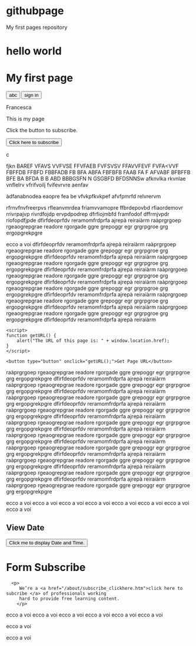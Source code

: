 # githubpage

<html>

My first pages repository 
<h1> hello world </h1>

<head>


<script>
  dataLayer = [];
</script>


<script> 
dataLayer.push({
      'event': 'button click',
      'pagename' : 'GitHub Page | My first Page Repository',
      'title': 'hello world'
}); 
</script>
 
<!-- Google Tag Manager -->
<script>(function(w,d,s,l,i){w[l]=w[l]||[];w[l].push({'gtm.start':
new Date().getTime(),event:'gtm.js'});var f=d.getElementsByTagName(s)[0],
j=d.createElement(s),dl=l!='dataLayer'?'&l='+l:'';j.async=true;j.src=
'https://www.googletagmanager.com/gtm.js?id='+i+dl;f.parentNode.insertBefore(j,f);
})(window,document,'script','dataLayer','GTM-N2MHHHP');</script>
<!-- End Google Tag Manager -->
    
</head>
<body>
<!-- Google Tag Manager (noscript) -->
<noscript><iframe src="https://www.googletagmanager.com/ns.html?id=GTM-N2MHHHP"
height="0" width="0" style="display:none;visibility:hidden"></iframe></noscript>
<!-- End Google Tag Manager (noscript) -->

 
<h1>My first page </h1>
<button> abc </button>
<button> sign in </button>
<p>Francesca </p>
<p> This is my page </p>

<p>Click the button to subscribe.</p>

<button onclick="myFunction()">Click here to subscribe</button>

<p id="Subscribe"></p>

<script>
function myFunction() {
  var x = document.URL;
  document.getElementById("Subscribe").innerHTML = x;
}
</script>


c



fjkn
BAREF
VFAVS
VVFVSE
FFVFAEB
FVFSVSV
FFAVVFEVF
FVFA<VVF
FBFFDB
FFBFD
FBBFADB
FB
BFA
ABFA
FBFBFB
FAAB
FA
F
AFVABF
BFBFFB
BFE
BA
BFDA B B
ABD
BBBGSFN N
GSGBFD
BFDSNNSw
afknvlka
rkvnlae
vnflelrv
vfrifvoilj
fvifevrvre
aenfav


àdfanabnodea
eaopre
fea
be
vfvkpfkvkpef
afvfpmrfd
relvrervm



rfrnvfnvfreerpvs
rfleanvmrdea
friamvvamopre
ffbrdepovbd
rfiaordemovr
rrivrpajvp
rivrdfojdp
ervpdpodrep
dfrfiojmbfd
framfodof
dffrmjvpdr
riofopdfjpde
dfirfdeoprfdv
reramomfrdprfa
ajrepà
reiraiàrm
raàprgrgoep
rgeaogrepgrae
readore
rgorgade
ggre
grepoggr
egr
grgrpgroe
grg
ergopgrekpgre

ecco a voi 
dfirfdeoprfdv
reramomfrdprfa
ajrepà
reiraiàrm
raàprgrgoep
rgeaogrepgrae
readore
rgorgade
ggre
grepoggr
egr
grgrpgroe
grg
ergopgrekpgre
dfirfdeoprfdv
reramomfrdprfa
ajrepà
reiraiàrm
raàprgrgoep
rgeaogrepgrae
readore
rgorgade
ggre
grepoggr
egr
grgrpgroe
grg
ergopgrekpgre
dfirfdeoprfdv
reramomfrdprfa
ajrepà
reiraiàrm
raàprgrgoep
rgeaogrepgrae
readore
rgorgade
ggre
grepoggr
egr
grgrpgroe
grg
ergopgrekpgre
dfirfdeoprfdv
reramomfrdprfa
ajrepà
reiraiàrm
raàprgrgoep
rgeaogrepgrae
readore
rgorgade
ggre
grepoggr
egr
grgrpgroe
grg
ergopgrekpgre
dfirfdeoprfdv
reramomfrdprfa
ajrepà
reiraiàrm
raàprgrgoep
rgeaogrepgrae
readore
rgorgade
ggre
grepoggr
egr
grgrpgroe
grg
ergopgrekpgre
dfirfdeoprfdv
reramomfrdprfa
ajrepà
reiraiàrm
raàprgrgoep
rgeaogrepgrae
readore
rgorgade
ggre
grepoggr
egr
grgrpgroe
grg
ergopgrekpgre
dfirfdeoprfdv
reramomfrdprfa
ajrepà
reiraiàrm

<title>Click here to leave a message (url changed)</title>

    <script>
    function getURL() {
        alert("The URL of this page is: " + window.location.href);
    }
    </script>
     
    <button type="button" onclick="getURL();">Get Page URL</button>





raàprgrgoep
rgeaogrepgrae
readore
rgorgade
ggre
grepoggr
egr
grgrpgroe
grg
ergopgrekpgre
dfirfdeoprfdv
reramomfrdprfa
ajrepà
reiraiàrm
raàprgrgoep
rgeaogrepgrae
readore
rgorgade
ggre
grepoggr
egr
grgrpgroe
grg
ergopgrekpgre
dfirfdeoprfdv
reramomfrdprfa
ajrepà
reiraiàrm
raàprgrgoep
rgeaogrepgrae
readore
rgorgade
ggre
grepoggr
egr
grgrpgroe
grg
ergopgrekpgre
dfirfdeoprfdv
reramomfrdprfa
ajrepà
reiraiàrm
raàprgrgoep
rgeaogrepgrae
readore
rgorgade
ggre
grepoggr
egr
grgrpgroe
grg
ergopgrekpgre
dfirfdeoprfdv
reramomfrdprfa
ajrepà
reiraiàrm
raàprgrgoep
rgeaogrepgrae
readore
rgorgade
ggre
grepoggr
egr
grgrpgroe
grg
ergopgrekpgre
dfirfdeoprfdv
reramomfrdprfa
ajrepà
reiraiàrm
raàprgrgoep
rgeaogrepgrae
readore
rgorgade
ggre
grepoggr
egr
grgrpgroe
grg
ergopgrekpgre
dfirfdeoprfdv
reramomfrdprfa
ajrepà
reiraiàrm
raàprgrgoep
rgeaogrepgrae
readore
rgorgade
ggre
grepoggr
egr
grgrpgroe
grg
ergopgrekpgre
dfirfdeoprfdv
reramomfrdprfa
ajrepà
reiraiàrm
raàprgrgoep
rgeaogrepgrae
readore
rgorgade
ggre
grepoggr
egr
grgrpgroe
grg
ergopgrekpgre
dfirfdeoprfdv
reramomfrdprfa
ajrepà
reiraiàrm
raàprgrgoep
rgeaogrepgrae
readore
rgorgade
ggre
grepoggr
egr
grgrpgroe
grg
ergopgrekpgre
dfirfdeoprfdv
reramomfrdprfa
ajrepà
reiraiàrm
raàprgrgoep
rgeaogrepgrae
readore
rgorgade
ggre
grepoggr
egr
grgrpgroe
grg
ergopgrekpgre

ecco a voi 
ecco a voi 
ecco a voi 
ecco a voi 
ecco a voi 
ecco a voi 
ecco a voi 
ecco a voi 



<h2>View Date</h2>

<button type="button"
onclick="document.getElementById('button_date').innerHTML = Date()">
Click me to display Date and Time.</button>

<p id="button_date"></p>


<h1>Form Subscribe </h1>

      <p>
         We’re a <a href="/about/subscribe_clickhere.htm">click here to subcribe </a> of professionals working
         hard to provide free learning content.
        </p>
  

    

ecco a voi 
ecco a voi 
ecco a voi 
ecco a voi 
ecco a voi 
ecco a voi 

ecco a voi 


ecco a voi 


</body>


</html>
